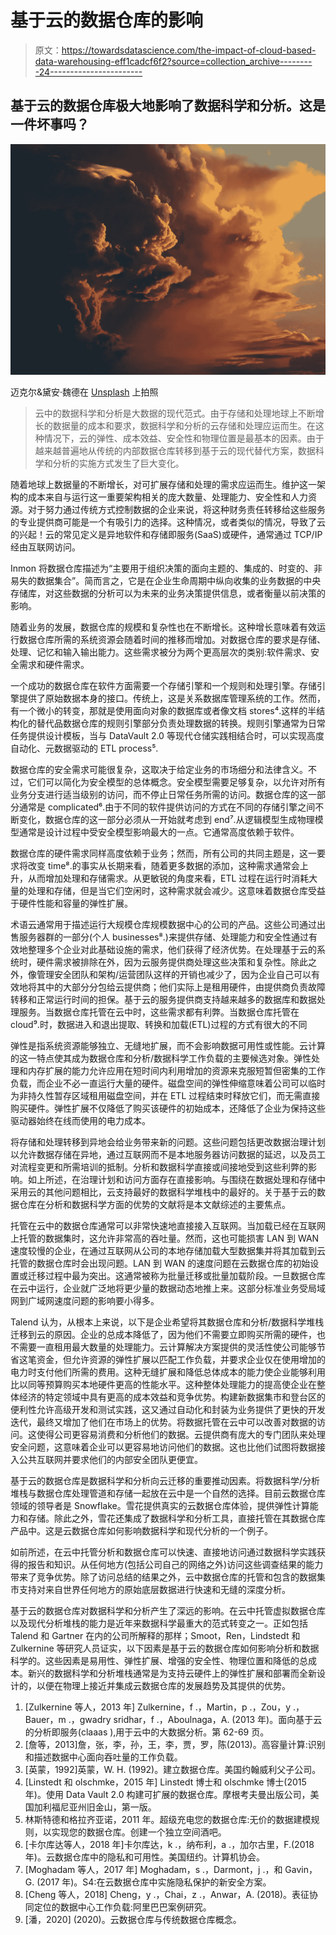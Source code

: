 # 基于云的数据仓库的影响

> 原文：<https://towardsdatascience.com/the-impact-of-cloud-based-data-warehousing-eff1cadcf6f2?source=collection_archive---------24----------------------->

## 基于云的数据仓库极大地影响了数据科学和分析。这是一件坏事吗？

![](img/734558e00642a1e8d05b6fecd8969a32.png)

迈克尔&黛安·魏德在 [Unsplash](https://unsplash.com/s/photos/clouds?utm_source=unsplash&utm_medium=referral&utm_content=creditCopyText) 上拍照

> 云中的数据科学和分析是大数据的现代范式。由于存储和处理地球上不断增长的数据量的成本和要求，数据科学和分析的云存储和处理应运而生。在这种情况下，云的弹性、成本效益、安全性和物理位置是最基本的因素。由于越来越普遍地从传统的内部数据仓库转移到基于云的现代替代方案，数据科学和分析的实施方式发生了巨大变化。

随着地球上数据量的不断增长，对可扩展存储和处理的需求应运而生。维护这一架构的成本来自与运行这一重要架构相关的庞大数量、处理能力、安全性和人力资源。对于努力通过传统方式控制数据的企业来说，将这种财务责任转移给这些服务的专业提供商可能是一个有吸引力的选择。这种情况，或者类似的情况，导致了云的兴起！云的常见定义是异地软件和存储即服务(SaaS)或硬件，通常通过 TCP/IP 经由互联网访问。

Inmon 将数据仓库描述为“主要用于组织决策的面向主题的、集成的、时变的、非易失的数据集合”。简而言之，它是在企业生命周期中纵向收集的业务数据的中央存储库，对这些数据的分析可以为未来的业务决策提供信息，或者衡量以前决策的影响。

随着业务的发展，数据仓库的规模和复杂性也在不断增长。这种增长意味着有效运行数据仓库所需的系统资源会随着时间的推移而增加。对数据仓库的要求是存储、处理、记忆和输入输出能力。这些需求被分为两个更高层次的类别:软件需求、安全需求和硬件需求。

一个成功的数据仓库在软件方面需要一个存储引擎和一个规则和处理引擎。存储引擎提供了原始数据本身的接口。传统上，这是关系数据库管理系统的工作。然而，有一个微小的转变，那就是使用面向对象的数据库或者像文档 stores⁴.这样的半结构化的替代品数据仓库的规则引擎部分负责处理数据的转换。规则引擎通常为日常任务提供设计模板，当与 DataVault 2.0 等现代仓储实践相结合时，可以实现高度自动化、元数据驱动的 ETL process⁵.

数据仓库的安全需求可能很复杂，这取决于给定业务的市场细分和法律含义。不过，它们可以简化为安全模型的总体概念。安全模型需要足够复杂，以允许对所有业务分支进行适当级别的访问，而不停止日常任务所需的访问。数据仓库的这一部分通常是 complicated⁶.由于不同的软件提供访问的方式在不同的存储引擎之间不断变化，数据仓库的这一部分必须从一开始就考虑到 end⁷.从逻辑模型生成物理模型通常是设计过程中受安全模型影响最大的一点。它通常高度依赖于软件。

数据仓库的硬件需求同样高度依赖于业务；然而，所有公司的共同主题是，这一要求将改变 time⁸.的事实从长期来看，随着更多数据的添加，这种需求通常会上升，从而增加处理和存储需求。从更敏锐的角度来看，ETL 过程在运行时消耗大量的处理和存储，但是当它们空闲时，这种需求就会减少。这意味着数据仓库受益于硬件性能和容量的弹性扩展。

术语云通常用于描述运行大规模仓库规模数据中心的公司的产品。这些公司通过出售服务器群的一部分(个人 businesses⁸.)来提供存储、处理能力和安全性通过有效地整理多个企业对此基础设施的需求，他们获得了经济优势。在处理基于云的系统时，硬件需求被排除在外，因为云服务提供商处理这些决策和复杂性。除此之外，像管理安全团队和架构/运营团队这样的开销也减少了，因为企业自己可以有效地将其中的大部分分包给云提供商；他们实际上是租用硬件，由提供商负责故障转移和正常运行时间的担保。基于云的服务提供商支持越来越多的数据库和数据处理服务。当数据仓库托管在云中时，这些需求都有利弊。当数据仓库托管在 cloud⁹.时，数据进入和退出提取、转换和加载(ETL)过程的方式有很大的不同

弹性是指系统资源能够独立、无缝地扩展，而不会影响数据可用性或性能。云计算的这一特点使其成为数据仓库和分析/数据科学工作负载的主要候选对象。弹性处理和内存扩展的能力允许应用在短时间内利用增加的资源来克服短暂但密集的工作负载，而企业不必一直运行大量的硬件。磁盘空间的弹性伸缩意味着公司可以临时为非持久性暂存区域租用磁盘空间，并在 ETL 过程结束时释放它们，而无需直接购买硬件。弹性扩展不仅降低了购买该硬件的初始成本，还降低了企业为保持这些驱动器始终在线而使用的电力成本。

将存储和处理转移到异地会给业务带来新的问题。这些问题包括更改数据治理计划以允许数据存储在异地，通过互联网而不是本地服务器访问数据的延迟，以及员工对流程变更和所需培训的抵制。分析和数据科学直接或间接地受到这些利弊的影响。如上所述，在治理计划和访问方面存在直接影响。与围绕在数据处理和存储中采用云的其他问题相比，云支持最好的数据科学堆栈中的最好的。关于基于云的数据仓库在分析和数据科学方面的优势的文献将是本文献综述的主要焦点。

托管在云中的数据仓库通常可以非常快速地直接接入互联网。当加载已经在互联网上托管的数据集时，这允许非常高的吞吐量。然而，这也可能损害 LAN 到 WAN 速度较慢的企业，在通过互联网从公司的本地存储加载大型数据集并将其加载到云托管的数据仓库时会出现问题。LAN 到 WAN 的速度问题在云数据仓库的初始设置或迁移过程中最为突出。这通常被称为批量迁移或批量加载阶段。一旦数据仓库在云中运行，企业就广泛地将更少量的数据动态地推上来。这部分标准业务受局域网到广域网速度问题的影响要小得多。

Talend 认为，从根本上来说，以下是企业希望将其数据仓库和分析/数据科学堆栈迁移到云的原因。企业的总成本降低了，因为他们不需要立即购买所需的硬件，也不需要一直租用最大数量的处理能力。云计算解决方案提供的灵活性使公司能够节省这笔资金，但允许资源的弹性扩展以匹配工作负载，并要求企业仅在使用增加的电力时支付他们所需的费用。这种无缝扩展和降低总体成本的能力使企业能够利用比以同等预算购买本地硬件更高的性能水平。这种整体处理能力的提高使企业在整体经济的特定领域中具有更高的成本效益和竞争优势。构建新数据集市和登台区的便利性允许高级开发和测试实践，这又通过自动化和封装为业务提供了更快的开发迭代，最终又增加了他们在市场上的优势。将数据托管在云中可以改善对数据的访问。这使得公司更容易消费和分析他们的数据。云提供商有庞大的专门团队来处理安全问题，这意味着企业可以更容易地访问他们的数据。这也比他们试图将数据接入公共互联网并要求他们的内部安全团队更便宜。

基于云的数据仓库是数据科学和分析向云迁移的重要推动因素。将数据科学/分析堆栈与数据仓库处理管道和存储一起放在云中是一个自然的选择。目前云数据仓库领域的领导者是 Snowflake。雪花提供真实的云数据仓库体验，提供弹性计算能力和存储。除此之外，雪花还集成了数据科学和分析工具，直接托管在其数据仓库产品中。这是云数据仓库如何影响数据科学和现代分析的一个例子。

如前所述，在云中托管分析和数据仓库可以快速、直接地访问通过数据科学实践获得的报告和知识。从任何地方(包括公司自己的网络之外)访问这些调查结果的能力带来了竞争优势。除了访问总结的结果之外，云中数据仓库的托管和包含的数据集市支持对来自世界任何地方的原始底层数据进行快速和无缝的深度分析。

基于云的数据仓库对数据科学和分析产生了深远的影响。在云中托管虚拟数据仓库以及现代分析堆栈的能力是近年来数据科学最重大的范式转变之一。正如包括 Talend 和 Gartner 在内的公司所解释的那样；Smoot，Ren，Lindstedt 和 Zulkernine 等研究人员证实，以下因素是基于云的数据仓库如何影响分析和数据科学的。这些因素是易用性、弹性扩展、增强的安全性、物理位置和降低的总成本。新兴的数据科学和分析堆栈通常是为支持云硬件上的弹性扩展和部署而全新设计的，以便在物理上接近并集成云数据仓库的发展趋势及其提供的优势。

1.  [Zulkernine 等人，2013 年] Zulkernine，f .，Martin，p .，Zou，y .，Bauer，m .，gwadry sridhar，f .，Aboulnaga，A. (2013 年)。面向基于云的分析即服务(claaas ),用于云中的大数据分析。第 62-69 页。
2.  [詹等，2013]詹，张，李，孙，王，李，贾，罗，陈(2013)。高容量计算:识别和描述数据中心面向吞吐量的工作负载。
3.  [英蒙，1992]英蒙，W. H. (1992)。建立数据仓库。美国约翰威利父子公司。
4.  [Linstedt 和 olschmke，2015 年] Linstedt 博士和 olschmke 博士(2015 年)。使用 Data Vault 2.0 构建可扩展的数据仓库。摩根考夫曼出版公司，美国加利福尼亚州旧金山，第一版。
5.  林斯特德和格拉齐亚诺，2011 年。超级充电您的数据仓库:无价的数据建模规则，以实现您的数据仓库。创建一个独立空间酒吧。
6.  [卡尔库达等人，2018 年]卡尔库达，k .，纳布利，a .，加尔古里，F.(2018 年)。云数据仓库中的隐私和可用性。美国纽约。计算机协会。
7.  [Moghadam 等人，2017 年] Moghadam，s .，Darmont，j .，和 Gavin，G. (2017 年)。S4:在云数据仓库中实施隐私保护的新安全方案。
8.  [Cheng 等人，2018] Cheng，y .，Chai，z .，Anwar，A. (2018)。表征协同定位的数据中心工作负载:阿里巴巴案例研究。
9.  [潘，2020] (2020)。云数据仓库与传统数据仓库概念。